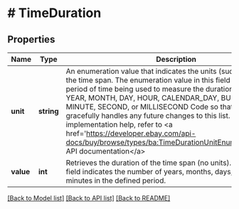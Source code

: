 # # TimeDuration

## Properties

Name | Type | Description | Notes
------------ | ------------- | ------------- | -------------
**unit** | **string** | An enumeration value that indicates the units (such as hours) of the time span. The enumeration value in this field defines the period of time being used to measure the duration. Valid Values: YEAR, MONTH, DAY, HOUR, CALENDAR_DAY, BUSINESS_DAY, MINUTE, SECOND, or MILLISECOND Code so that your app gracefully handles any future changes to this list. For implementation help, refer to &lt;a href&#x3D;&#39;https://developer.ebay.com/api-docs/buy/browse/types/ba:TimeDurationUnitEnum&#39;&gt;eBay API documentation&lt;/a&gt; | [optional]
**value** | **int** | Retrieves the duration of the time span (no units).The value in this field indicates the number of years, months, days, hours, or minutes in the defined period. | [optional]

[[Back to Model list]](../../README.md#models) [[Back to API list]](../../README.md#endpoints) [[Back to README]](../../README.md)
